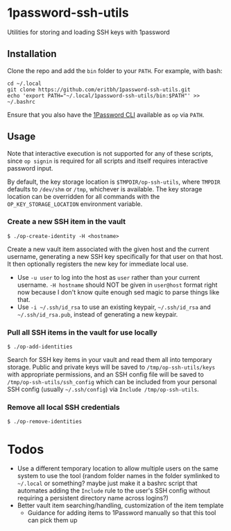 # 1password-ssh-utils

Utilities for storing and loading SSH keys with 1password

## Installation

Clone the repo and add the `bin` folder to your `PATH`. For example, with bash:

    cd ~/.local
    git clone https://github.com/eritbh/1password-ssh-utils.git
    echo 'export PATH="~/.local/1password-ssh-utils/bin:$PATH"' >> ~/.bashrc

Ensure that you also have the [1Password CLI](1password-cli) available as `op` via `PATH`.

## Usage

Note that interactive execution is not supported for any of these scripts, since `op signin` is required for all scripts and itself requires interactive password input.

By default, the key storage location is `$TMPDIR/op-ssh-utils`, where `TMPDIR` defaults to `/dev/shm` or `/tmp`, whichever is available. The key storage location can be overridden for all commands with the `OP_KEY_STORAGE_LOCATION` environment variable.

### Create a new SSH item in the vault

    $ ./op-create-identity -H <hostname>

Create a new vault item associated with the given host and the current username, generating a new SSH key specifically for that user on that host. It then optionally registers the new key for immediate local use.

- Use `-u user` to log into the host as `user` rather than your current username. `-H hostname` should NOT be given in `user@host` format right now because I don't know quite enough sed magic to parse things like that.
- Use `-i ~/.ssh/id_rsa` to use an existing keypair, `~/.ssh/id_rsa` and `~/.ssh/id_rsa.pub`, instead of generating a new keypair.

### Pull all SSH items in the vault for use locally

    $ ./op-add-identities

Search for SSH key items in your vault and read them all into temporary storage. Public and private keys will be saved to `/tmp/op-ssh-utils/keys` with appropriate permissions, and an SSH config file will be saved to `/tmp/op-ssh-utils/ssh_config` which can be included from your personal SSH config (usually `~/.ssh/config`) via `Include /tmp/op-ssh-utils`.

### Remove all local SSH credentials

    $ ./op-remove-identities

# Todos

- Use a different temporary location to allow multiple users on the same system to use the tool (random folder names in the folder symlinked to `~/.local` or something? maybe just make it a bashrc script that automates adding the `Include` rule to the user's SSH config without requiring a persistent directory name across logins?)
- Better vault item searching/handling, customization of the item template
  - Guidance for adding items to 1Password manually so that this tool can pick them up

